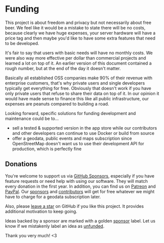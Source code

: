 # Funding

This project is about freedom and privacy but not necessarily about free beer. We feel like it
would be a mistake to state there will be no costs, because clearly we have huge expenses, your server hardware
will have a price tag and then maybe you'd like to have some extra features that need to be developed.

It's fair to say that users with basic needs will have no monthly costs. We were also way more effective 
per dollar than commercial projects and learned a lot on top of it.
An earlier version of this document contained a rough number, but at the end of the day it doesn't matter.

Basically all established OSS companies make 90% of their revenue with enterprise customers, that's why private users 
and single developers typically get everything for free. Obviously that doesn't work if you have only private users
that refuse to share their data on top of it. In our opinion it would have made sense to finance this like all 
public infrastructure, our expenses are peanuts compared to building a road.

Looking forward, specific solutions for funding development and maintenance could be to...

  - sell a tested & supported version in the app store while our contributors and other developers can 
    continue to use Docker or build from source
  - offer a geodata, public events and maps subscription since OpenStreetMap doesn't want us to use their development 
    API for production, which is perfectly fine

## Donations ##

You're welcome to support us via [GitHub Sponsors](https://github.com/sponsors/lastzero), 
especially if you have feature requests or need help with using our software.
They will match every donation in the first year.
In addition, you can find us on [Patreon](https://www.patreon.com/photoprism) and [PayPal](https://www.paypal.me/photoprism). 
Our [sponsors](https://github.com/photoprism/photoprism/blob/develop/SPONSORS.md) and 
[contributors](https://github.com/photoprism/photoprism/graphs/contributors/) will get for free whatever we might 
have to charge for a geodata subscription later.

Also, please [leave a star](https://github.com/photoprism/photoprism/stargazers) on GitHub if you like this project. 
It provides additional motivation to keep going.

Ideas backed by a sponsor are marked with a golden [sponsor](https://github.com/photoprism/photoprism/issues?q=is%3Aissue+is%3Aopen+label%3Asponsor) label.
Let us know if we mistakenly label an idea as [unfunded](https://github.com/photoprism/photoprism/issues?q=is%3Aissue+is%3Aopen+label%3Aunfunded).

Thank you very much! <3
